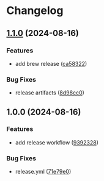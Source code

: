 # Changelog

## [1.1.0](https://github.com/eknowles/tile-packer/compare/v1.0.0...v1.1.0) (2024-08-16)


### Features

* add brew release ([ca58322](https://github.com/eknowles/tile-packer/commit/ca58322c8fd3bb332211c4711f147d7822f876e2))


### Bug Fixes

* release artifacts ([8d98cc0](https://github.com/eknowles/tile-packer/commit/8d98cc0928ff35cb4aa333640be00515711c30a2))

## 1.0.0 (2024-08-16)


### Features

* add release workflow ([9392328](https://github.com/eknowles/tile-packer/commit/93923288af844abf02f0ab3b86a9c63e4decbe18))


### Bug Fixes

* release.yml ([71e79e0](https://github.com/eknowles/tile-packer/commit/71e79e0005192cc75535717af2de60b9664bd24f))
